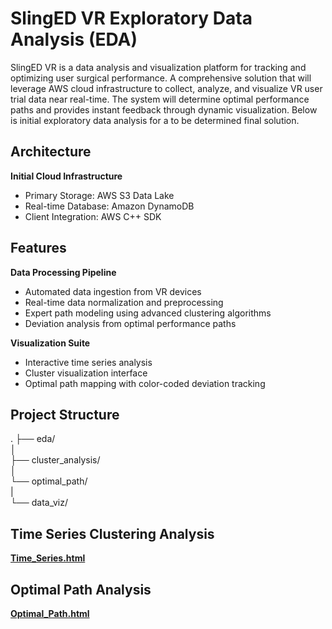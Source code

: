 # **SlingED VR Exploratory Data Analysis (EDA)**

SlingED VR is a data analysis and visualization platform for tracking and optimizing user surgical performance.
A comprehensive solution that will leverage AWS cloud infrastructure to collect, analyze, and visualize VR user trial data near real-time. 
The system will determine optimal performance paths and provides instant feedback through dynamic visualization.
Below is initial exploratory data analysis for a to be determined final solution.

## Architecture

**Initial Cloud Infrastructure**
- Primary Storage: AWS S3 Data Lake
- Real-time Database: Amazon DynamoDB
- Client Integration: AWS C++ SDK

## Features

**Data Processing Pipeline**
- Automated data ingestion from VR devices
- Real-time data normalization and preprocessing
- Expert path modeling using advanced clustering algorithms
- Deviation analysis from optimal performance paths

**Visualization Suite**
- Interactive time series analysis
- Cluster visualization interface
- Optimal path mapping with color-coded deviation tracking

## Project Structure
.
├── eda/  
│   
├── cluster_analysis/  
│   
└── optimal_path/  
|  
└── data_viz/  

## Time Series Clustering Analysis
[**Time_Series.html**](https://plotly-demo.s3.us-east-1.amazonaws.com/time_series.html)

## Optimal Path Analysis
[**Optimal_Path.html**](https://plotly-demo.s3.us-east-1.amazonaws.com/optimal_path.html)